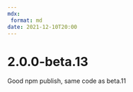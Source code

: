 ```yaml
---
mdx:
 format: md
date: 2021-12-10T20:00
---
```


# 2.0.0-beta.13

<!-- truncate -->

Good npm publish, same code as beta.11